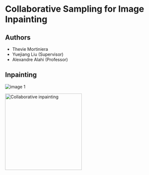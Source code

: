 # Collaborative Sampling for Image Inpainting

## Authors 

- Thevie Mortiniera
- Yuejiang Liu (Supervisor)
- Alexandre Alahi (Professor)


## Inpainting

![image 1](../master/assets/inpaint0.png)

<img src="../master/assets/inpaint0.png" alt="Collaborative inpainting" width="250"/>
